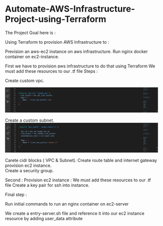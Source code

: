 # Automate-AWS-Infrastructure-Project-using-Terraform




The Project Goal here is : 

Using Terraform to provision AWS Infrastructure to :

Prevision an aws-ec2 instance on aws infrastructure.
Run nginx docker container on ec2-instance.



First 
we have to provision aws infrastructure to do that using Terraform 
We must add these resources to our .tf file 
Steps : 

Create custom vpc.

![](images/1.png)



Create a custom subnet.
![](images/2.png)

Carete cidr blocks ( VPC & Subnet). 
Create route table and internet gateway provision ec2 instance.  
Create a security group. 




Second : 
Provision ec2 instance : 
We must add these resources to our .tf file
Create a key pair for ssh into instance.







Final step :


Run initial commands to run an nginx container on ec2-server 


We create a entry-server.sh file and reference it into our ec2 instance resource by adding user_data attribute 





